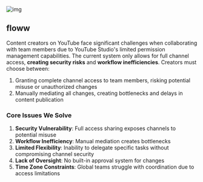 ![img](https://i.imgur.com/B6vCX19.png)

## floww

Content creators on YouTube face significant challenges when collaborating with team members due to YouTube Studio's limited permission management capabilities. The current system only allows for full channel access, **creating security risks** and **workflow inefficiencies**. Creators must choose between:
1. Granting complete channel access to team members, risking potential misuse or unauthorized changes
2. Manually mediating all changes, creating bottlenecks and delays in content publication

### Core Issues We Solve
1. **Security Vulnerability**: Full access sharing exposes channels to potential misuse
2. **Workflow Inefficiency**: Manual mediation creates bottlenecks
3. **Limited Flexibility**: Inability to delegate specific tasks without compromising channel security
4. **Lack of Oversight**: No built-in approval system for changes
5. **Time Zone Constraints**: Global teams struggle with coordination due to access limitations
